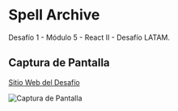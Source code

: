 # Spell Archive

Desafío 1 - Módulo 5 - React II - Desafío LATAM.

## Captura de Pantalla

[Sitio Web del Desafío](https://happy-cake-react.netlify.app/)

![Captura de Pantalla](https://i.imgur.com/s61qUS8.png)


